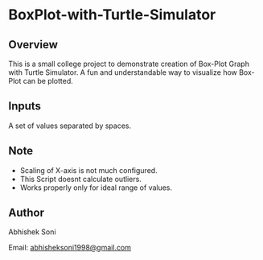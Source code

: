# BoxPlot-with-Turtle-Simulator

## Overview
This is a small college project to demonstrate creation of Box-Plot Graph with Turtle Simulator.
A fun and understandable way to visualize how Box-Plot can be plotted.

## Inputs
A set of values separated by spaces.

## Note
- Scaling of X-axis is not much configured.
- This Script doesnt calculate outliers.
- Works properly only for ideal range of values.

## Author

Abhishek Soni

Email: abhisheksoni1998@gmail.com

